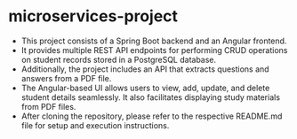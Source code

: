 # microservices-project
- This project consists of a Spring Boot backend and an Angular frontend.
- It provides multiple REST API endpoints for performing CRUD operations on student records stored in a PostgreSQL database.
- Additionally, the project includes an API that extracts questions and answers from a PDF file.
- The Angular-based UI allows users to view, add, update, and delete student details seamlessly. It also facilitates displaying study materials from PDF files.
- After cloning the repository, please refer to the respective README.md file for setup and execution instructions. 